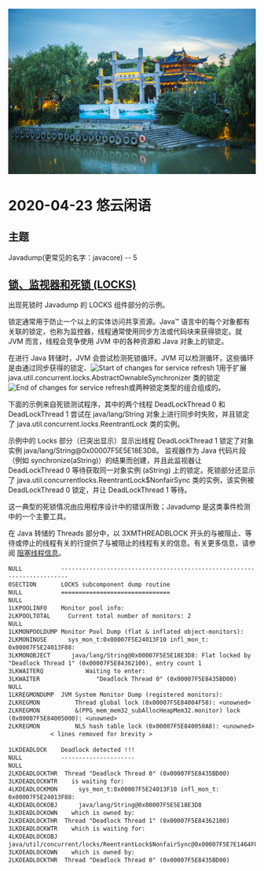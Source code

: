 ![悠云闲语](idlecloudspeak-cover.jpg)

# 2020-04-23 悠云闲语

## 主题

Javadump(更常见的名字：javacore) -- 5

## [锁、监视器和死锁 (LOCKS)](https://www.ibm.com/support/knowledgecenter/zh/SSYKE2_7.0.0/com.ibm.java.aix.70.doc/diag/tools/javadump_tags_locks.html)

出现死锁时 Javadump 的 LOCKS 组件部分的示例。

锁定通常用于防止一个以上的实体访问共享资源。Java™ 语言中的每个对象都有关联的锁定，也称为监控器，线程通常使用同步方法或代码块来获得锁定。就 JVM 而言，线程会竞争使用 JVM 中的各种资源和 Java 对象上的锁定。

在进行 Java 转储时，JVM 会尝试检测死锁循环。JVM 可以检测循环，这些循环是由通过同步获得的锁定、![Start of changes for service refresh 1](https://www.ibm.com/support/knowledgecenter/zh/SSYKE2_7.0.0/com.ibm.java.aix.70.doc/settings/images/ng_SR1.gif)用于扩展 java.util.concurrent.locks.AbstractOwnableSynchronizer 类的锁定![End of changes for service refresh](https://www.ibm.com/support/knowledgecenter/zh/SSYKE2_7.0.0/com.ibm.java.aix.70.doc/settings/images/ng_SRend.gif)或两种锁定类型的组合组成的。

下面的示例来自死锁测试程序，其中的两个线程 DeadLockThread 0 和 DeadLockThread 1 尝试在 java/lang/String 对象上进行同步时失败，并且锁定了 java.util.concurrent.locks.ReentrantLock 类的实例。

示例中的 Locks 部分（已突出显示）显示出线程 DeadLockThread 1 锁定了对象实例 java/lang/String@0x00007F5E5E18E3D8。 监视器作为 Java 代码片段（例如 synchronize(aString)）的结果而创建，并且此监视器让 DeadLockThread 0 等待获取同一对象实例 (aString) 上的锁定。死锁部分还显示了 java.util.concurrentlocks.ReentrantLock$NonfairSync 类的实例，该实例被 DeadLockThread 0 锁定，并让 DeadLockThread 1 等待。

这一典型的死锁情况由应用程序设计中的错误所致；Javadump 是这类事件检测中的一个主要工具。

在 Java 转储的 Threads 部分中，以 3XMTHREADBLOCK 开头的与被阻止、等待或停止的线程有关的行提供了与被阻止的线程有关的信息。有关更多信息，请参阅 [阻塞线程信息](https://www.ibm.com/support/knowledgecenter/zh/SSYKE2_7.0.0/com.ibm.java.aix.70.doc/diag/tools/javadump_tags_blocked_threads.html?view=kc)。

```
NULL           ------------------------------------------------------------------------
0SECTION       LOCKS subcomponent dump routine
NULL           ===============================
NULL            
1LKPOOLINFO    Monitor pool info:
2LKPOOLTOTAL     Current total number of monitors: 2
NULL            
1LKMONPOOLDUMP Monitor Pool Dump (flat & inflated object-monitors):
2LKMONINUSE      sys_mon_t:0x00007F5E24013F10 infl_mon_t: 0x00007F5E24013F88:
3LKMONOBJECT      java/lang/String@0x00007F5E5E18E3D8: Flat locked by "Deadlock Thread 1" (0x00007F5E84362100), entry count 1
3LKWAITERQ            Waiting to enter:
3LKWAITER                "Deadlock Thread 0" (0x00007F5E8435BD00)
NULL            
1LKREGMONDUMP  JVM System Monitor Dump (registered monitors):
2LKREGMON          Thread global lock (0x00007F5E84004F58): <unowned>
2LKREGMON          &(PPG_mem_mem32_subAllocHeapMem32.monitor) lock (0x00007F5E84005000): <unowned>
2LKREGMON          NLS hash table lock (0x00007F5E840050A8): <unowned>
            < lines removed for brevity >

1LKDEADLOCK    Deadlock detected !!!
NULL           ---------------------
NULL            
2LKDEADLOCKTHR  Thread "Deadlock Thread 0" (0x00007F5E8435BD00)
3LKDEADLOCKWTR    is waiting for:
4LKDEADLOCKMON      sys_mon_t:0x00007F5E24013F10 infl_mon_t: 0x00007F5E24013F88:
4LKDEADLOCKOBJ      java/lang/String@0x00007F5E5E18E3D8
3LKDEADLOCKOWN    which is owned by:
2LKDEADLOCKTHR  Thread "Deadlock Thread 1" (0x00007F5E84362100)
3LKDEADLOCKWTR    which is waiting for:
4LKDEADLOCKOBJ      java/util/concurrent/locks/ReentrantLock$NonfairSync@0x00007F5E7E1464F0
3LKDEADLOCKOWN    which is owned by:
2LKDEADLOCKTHR  Thread "Deadlock Thread 0" (0x00007F5E8435BD00)
```

 

 
